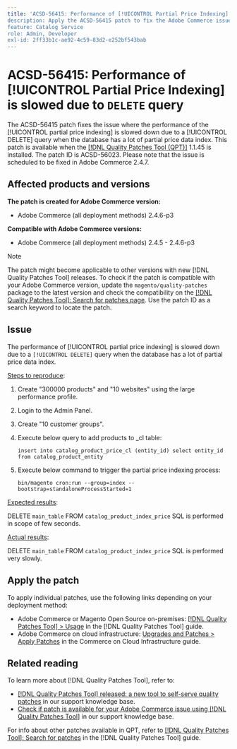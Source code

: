 ```yaml
---
title: 'ACSD-56415: Performance of [!UICONTROL Partial Price Indexing] slowed due to `DELETE` query
description: Apply the ACSD-56415 patch to fix the Adobe Commerce issue where the performance of the [!UICONTROL Partial Price Indexing] is slowed down due to a `DELETE` query when the database has a lot of partial price data to index.
feature: Catalog Service
role: Admin, Developer
exl-id: 2ff33b1c-ae92-4c59-83d2-e252bf543bab
---
```

# ACSD-56415: Performance of [!UICONTROL Partial Price Indexing] is slowed due to `DELETE` query

The ACSD-56415 patch fixes the issue where the performance of the [!UICONTROL partial price indexing] is slowed down due to a [!UICONTROL DELETE] query when the database has a lot of partial price data index. This patch is available when the [[!DNL Quality Patches Tool (QPT)]](/help/announcements/adobe-commerce-announcements/magento-quality-patches-released-new-tool-to-self-serve-quality-patches.md) 1.1.45 is installed. The patch ID is ACSD-56023. Please note that the issue is scheduled to be fixed in Adobe Commerce 2.4.7.

## Affected products and versions

**The patch is created for Adobe Commerce version:**

* Adobe Commerce (all deployment methods) 2.4.6-p3

**Compatible with Adobe Commerce versions:**

* Adobe Commerce (all deployment methods) 2.4.5 - 2.4.6-p3

>[!NOTE]
>
>The patch might become applicable to other versions with new [!DNL Quality Patches Tool] releases. To check if the patch is compatible with your Adobe Commerce version, update the `magento/quality-patches` package to the latest version and check the compatibility on the [[!DNL Quality Patches Tool]: Search for patches page](https://experienceleague.adobe.com/tools/commerce-quality-patches/index.html). Use the patch ID as a search keyword to locate the patch.

## Issue

The performance of [!UICONTROL partial price indexing] is slowed down due to a `[!UICONTROL DELETE]` query when the database has a lot of partial price data index. 

<u>Steps to reproduce</u>:

1. Create "300000 products" and "10 websites" using the large performance profile.
1. Login to the Admin Panel.
1. Create "10 customer groups".
1. Execute below query to add products to _cl table:

    ``
       insert into catalog_product_price_cl (entity_id) select entity_id from catalog_product_entity
    ``

1. Execute below command to trigger the partial price indexing process:

    ``
       bin/magento cron:run --group=index --bootstrap=standaloneProcessStarted=1
    ``


<u>Expected results</u>:

DELETE `main_table` FROM `catalog_product_index_price` SQL is performed in scope of few seconds.

<u>Actual results</u>:

DELETE `main_table` FROM `catalog_product_index_price` SQL is performed very slowly.

## Apply the patch

To apply individual patches, use the following links depending on your deployment method:

* Adobe Commerce or Magento Open Source on-premises: [[!DNL Quality Patches Tool] > Usage](https://experienceleague.adobe.com/docs/commerce-operations/tools/quality-patches-tool/usage.html) in the [!DNL Quality Patches Tool] guide.
* Adobe Commerce on cloud infrastructure: [Upgrades and Patches > Apply Patches](https://experienceleague.adobe.com/docs/commerce-cloud-service/user-guide/develop/upgrade/apply-patches.html) in the Commerce on Cloud Infrastructure guide.

## Related reading

To learn more about [!DNL Quality Patches Tool], refer to:

* [[!DNL Quality Patches Tool] released: a new tool to self-serve quality patches](/help/announcements/adobe-commerce-announcements/magento-quality-patches-released-new-tool-to-self-serve-quality-patches.md) in our support knowledge base.
* [Check if patch is available for your Adobe Commerce issue using [!DNL Quality Patches Tool]](/help/support-tools/patches-available-in-qpt-tool/check-patch-for-magento-issue-with-magento-quality-patches.md) in our support knowledge base.

For info about other patches available in QPT, refer to [[!DNL Quality Patches Tool]: Search for patches](https://experienceleague.adobe.com/tools/commerce-quality-patches/index.html) in the [!DNL Quality Patches Tool] guide.
